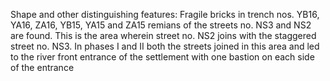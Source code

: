 Shape and other distinguishing
features: Fragile bricks
in trench nos. YB16, YA16, ZA16,
YB15, YA15 and ZA15 remians of
the streets no. NS3 and NS2 are
found. This is the area wherein
street no. NS2 joins with the
staggered street no. NS3. In phases
I and II both the streets joined in
this area and led to the river front
entrance of the settlement with one
bastion on each side of the entrance